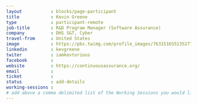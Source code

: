 ```yaml
---
layout           : blocks/page-participant
title            : Kevin Greene
type             : participant-remote
job-title        : R&D Program Manager (Software Assurance)
company          : DHS S&T, Cyber
travel-from      : United States
image            : https://pbs.twimg.com/profile_images/763151655135277056/PYPqyooG_400x400.jpg
linkedin         : kevgreene
twiter           : iamkevtorious
facebook         :
website          : https://continuousassurance.org/
email            :
ticket           :
status           : add-details
working-sessions :
# add above a comma delimited list of the Working Sessions you would like to attend (use the session's title)
---
```


<!-- put more details about participant here -->
